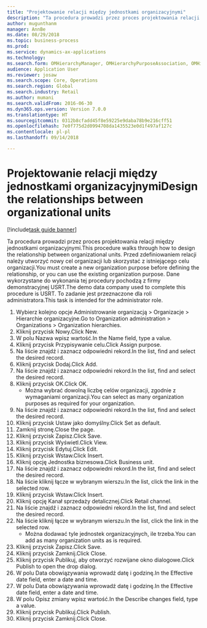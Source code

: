 ```yaml
--- 
title: "Projektowanie relacji między jednostkami organizacyjnymi"
description: "Ta procedura prowadzi przez proces projektowania relacji między jednostkami organizacyjnymi."
author: mugunthanm
manager: AnnBe
ms.date: 08/29/2018
ms.topic: business-process
ms.prod: 
ms.service: dynamics-ax-applications
ms.technology: 
ms.search.form: OMHierarchyManager, OMHierarchyPurposeAssociation, OMHierarchySelection, HierarchyDesigner, OMNodeSelection,  HierarchyPublishAndCloseForm
audience: Application User
ms.reviewer: josaw
ms.search.scope: Core, Operations
ms.search.region: Global
ms.search.industry: Retail
ms.author: mumani
ms.search.validFrom: 2016-06-30
ms.dyn365.ops.version: Version 7.0.0
ms.translationtype: HT
ms.sourcegitcommit: 0312b8cfadd45f8e59225e9daba78b9e216cff51
ms.openlocfilehash: 7e0f775d2d0994708da1435523e0d1f497af127c
ms.contentlocale: pl-pl
ms.lasthandoff: 09/14/2018

---
```

# <a name="design-the-relationships-between-organizational-units"></a><span data-ttu-id="4919b-103">Projektowanie relacji między jednostkami organizacyjnymi</span><span class="sxs-lookup"><span data-stu-id="4919b-103">Design the relationships between organizational units</span></span>

[!include[task guide banner](../includes/task-guide-banner.md)]

<span data-ttu-id="4919b-104">Ta procedura prowadzi przez proces projektowania relacji między jednostkami organizacyjnymi.</span><span class="sxs-lookup"><span data-stu-id="4919b-104">This procedure walks through how to design the relationship between organizational units.</span></span> <span data-ttu-id="4919b-105">Przed zdefiniowaniem relacji należy utworzyć nowy cel organizacji lub skorzystać z istniejącego celu organizacji.</span><span class="sxs-lookup"><span data-stu-id="4919b-105">You must create a new organization purpose before defining the relationship, or you can use the existing organization purpose.</span></span> <span data-ttu-id="4919b-106">Dane wykorzystane do wykonania tej procedury pochodzą z firmy demonstracyjnej USRT.</span><span class="sxs-lookup"><span data-stu-id="4919b-106">The demo data company used to complete this procedure is USRT.</span></span> <span data-ttu-id="4919b-107">To zadanie jest przeznaczone dla roli administratora.</span><span class="sxs-lookup"><span data-stu-id="4919b-107">This task is intended for the administrator role.</span></span>

1. <span data-ttu-id="4919b-108">Wybierz kolejno opcje Administrowanie organizacją > Organizacje > Hierarchie organizacyjne.</span><span class="sxs-lookup"><span data-stu-id="4919b-108">Go to Organization administration > Organizations > Organization hierarchies.</span></span>
2. <span data-ttu-id="4919b-109">Kliknij przycisk Nowy.</span><span class="sxs-lookup"><span data-stu-id="4919b-109">Click New.</span></span>
3. <span data-ttu-id="4919b-110">W polu Nazwa wpisz wartość.</span><span class="sxs-lookup"><span data-stu-id="4919b-110">In the Name field, type a value.</span></span>
4. <span data-ttu-id="4919b-111">Kliknij przycisk Przypisywanie celu.</span><span class="sxs-lookup"><span data-stu-id="4919b-111">Click Assign purpose.</span></span>
5. <span data-ttu-id="4919b-112">Na liście znajdź i zaznacz odpowiedni rekord.</span><span class="sxs-lookup"><span data-stu-id="4919b-112">In the list, find and select the desired record.</span></span>
6. <span data-ttu-id="4919b-113">Kliknij przycisk Dodaj.</span><span class="sxs-lookup"><span data-stu-id="4919b-113">Click Add.</span></span>
7. <span data-ttu-id="4919b-114">Na liście znajdź i zaznacz odpowiedni rekord.</span><span class="sxs-lookup"><span data-stu-id="4919b-114">In the list, find and select the desired record.</span></span>
8. <span data-ttu-id="4919b-115">Kliknij przycisk OK.</span><span class="sxs-lookup"><span data-stu-id="4919b-115">Click OK.</span></span>
    * <span data-ttu-id="4919b-116">Można wybrać dowolną liczbę celów organizacji, zgodnie z wymaganiami organizacji.</span><span class="sxs-lookup"><span data-stu-id="4919b-116">You can select as many organization purposes as required for your organization.</span></span>  
9. <span data-ttu-id="4919b-117">Na liście znajdź i zaznacz odpowiedni rekord.</span><span class="sxs-lookup"><span data-stu-id="4919b-117">In the list, find and select the desired record.</span></span>
10. <span data-ttu-id="4919b-118">Kliknij przycisk Ustaw jako domyślny.</span><span class="sxs-lookup"><span data-stu-id="4919b-118">Click Set as default.</span></span>
11. <span data-ttu-id="4919b-119">Zamknij stronę.</span><span class="sxs-lookup"><span data-stu-id="4919b-119">Close the page.</span></span>
12. <span data-ttu-id="4919b-120">Kliknij przycisk Zapisz.</span><span class="sxs-lookup"><span data-stu-id="4919b-120">Click Save.</span></span>
13. <span data-ttu-id="4919b-121">Kliknij przycisk Wyświetl.</span><span class="sxs-lookup"><span data-stu-id="4919b-121">Click View.</span></span>
14. <span data-ttu-id="4919b-122">Kliknij przycisk Edytuj.</span><span class="sxs-lookup"><span data-stu-id="4919b-122">Click Edit.</span></span>
15. <span data-ttu-id="4919b-123">Kliknij przycisk Wstaw.</span><span class="sxs-lookup"><span data-stu-id="4919b-123">Click Insert.</span></span>
16. <span data-ttu-id="4919b-124">Kliknij opcję Jednostka biznesowa.</span><span class="sxs-lookup"><span data-stu-id="4919b-124">Click Business unit.</span></span>
17. <span data-ttu-id="4919b-125">Na liście znajdź i zaznacz odpowiedni rekord.</span><span class="sxs-lookup"><span data-stu-id="4919b-125">In the list, find and select the desired record.</span></span>
18. <span data-ttu-id="4919b-126">Na liście kliknij łącze w wybranym wierszu.</span><span class="sxs-lookup"><span data-stu-id="4919b-126">In the list, click the link in the selected row.</span></span>
19. <span data-ttu-id="4919b-127">Kliknij przycisk Wstaw.</span><span class="sxs-lookup"><span data-stu-id="4919b-127">Click Insert.</span></span>
20. <span data-ttu-id="4919b-128">Kliknij opcję Kanał sprzedaży detalicznej.</span><span class="sxs-lookup"><span data-stu-id="4919b-128">Click Retail channel.</span></span>
21. <span data-ttu-id="4919b-129">Na liście znajdź i zaznacz odpowiedni rekord.</span><span class="sxs-lookup"><span data-stu-id="4919b-129">In the list, find and select the desired record.</span></span>
22. <span data-ttu-id="4919b-130">Na liście kliknij łącze w wybranym wierszu.</span><span class="sxs-lookup"><span data-stu-id="4919b-130">In the list, click the link in the selected row.</span></span>
    * <span data-ttu-id="4919b-131">Można dodawać tyle jednostek organizacyjnych, ile trzeba.</span><span class="sxs-lookup"><span data-stu-id="4919b-131">You can add as many organization units as is required.</span></span>  
23. <span data-ttu-id="4919b-132">Kliknij przycisk Zapisz.</span><span class="sxs-lookup"><span data-stu-id="4919b-132">Click Save.</span></span>
24. <span data-ttu-id="4919b-133">Kliknij przycisk Zamknij.</span><span class="sxs-lookup"><span data-stu-id="4919b-133">Click Close.</span></span>
25. <span data-ttu-id="4919b-134">Kliknij przycisk Publikuj, aby otworzyć rozwijane okno dialogowe.</span><span class="sxs-lookup"><span data-stu-id="4919b-134">Click Publish to open the drop dialog.</span></span>
26. <span data-ttu-id="4919b-135">W polu Data obowiązywania wprowadź datę i godzinę.</span><span class="sxs-lookup"><span data-stu-id="4919b-135">In the Effective date field, enter a date and time.</span></span>
27. <span data-ttu-id="4919b-136">W polu Data obowiązywania wprowadź datę i godzinę.</span><span class="sxs-lookup"><span data-stu-id="4919b-136">In the Effective date field, enter a date and time.</span></span>
28. <span data-ttu-id="4919b-137">W polu Opisz zmiany wpisz wartość.</span><span class="sxs-lookup"><span data-stu-id="4919b-137">In the Describe changes field, type a value.</span></span>
29. <span data-ttu-id="4919b-138">Kliknij przycisk Publikuj.</span><span class="sxs-lookup"><span data-stu-id="4919b-138">Click Publish.</span></span>
30. <span data-ttu-id="4919b-139">Kliknij przycisk Zamknij.</span><span class="sxs-lookup"><span data-stu-id="4919b-139">Click Close.</span></span>


